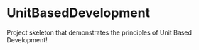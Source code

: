# UnitBasedDevelopment
Project skeleton that demonstrates the principles of Unit Based Development!
